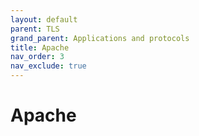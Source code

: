 ```yaml
---
layout: default
parent: TLS
grand_parent: Applications and protocols
title: Apache
nav_order: 3
nav_exclude: true
---
```


# Apache
